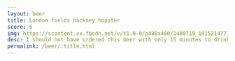 ```yaml
---
layout: beer
title: London fields hackney hopster
score: 6
img: https://scontent.xx.fbcdn.net/v/t1.0-0/p480x480/1480719_10152147735493745_924183769_n.jpg?oh=76e7ffde85086d6b6b68141b8eab54d5&oe=586A49D1
desc: I should not have ordered this beer with only 15 minutes to drink it. Would be nice if I had more time to enjoy it
permalink: /beer/:title.html
---
```

